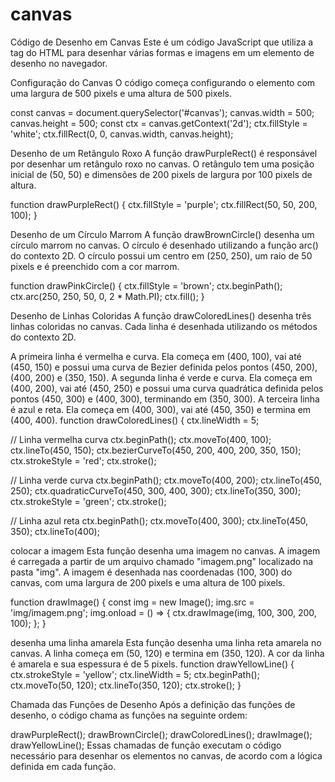 # canvas
Código de Desenho em Canvas
Este é um código JavaScript que utiliza a tag <canvas> do HTML para desenhar várias formas e imagens em um elemento de desenho no navegador.
  

Configuração do Canvas
O código começa configurando o elemento <canvas> com uma largura de 500 pixels e uma altura de 500 pixels.

const canvas = document.querySelector('#canvas');
canvas.width = 500;
canvas.height = 500;
const ctx = canvas.getContext('2d');
ctx.fillStyle = 'white';
ctx.fillRect(0, 0, canvas.width, canvas.height);
  
  
Desenho de um Retângulo Roxo
A função drawPurpleRect() é responsável por desenhar um retângulo roxo no canvas. O retângulo tem uma posição inicial de (50, 50) e dimensões de 200 pixels de largura por 100 pixels de altura.

function drawPurpleRect() {
  ctx.fillStyle = 'purple';
  ctx.fillRect(50, 50, 200, 100);
}
  
  
Desenho de um Círculo Marrom
A função drawBrownCircle() desenha um círculo marrom no canvas. O círculo é desenhado utilizando a função arc() do contexto 2D. O círculo possui um centro em (250, 250), um raio de 50 pixels e é preenchido com a cor marrom.

function drawPinkCircle() {
  ctx.fillStyle = 'brown';
  ctx.beginPath();
  ctx.arc(250, 250, 50, 0, 2 * Math.PI);
  ctx.fill();
}
  
  
Desenho de Linhas Coloridas
A função drawColoredLines() desenha três linhas coloridas no canvas. Cada linha é desenhada utilizando os métodos do contexto 2D.

A primeira linha é vermelha e curva. Ela começa em (400, 100), vai até (450, 150) e possui uma curva de Bezier definida pelos pontos (450, 200), (400, 200) e (350, 150).
A segunda linha é verde e curva. Ela começa em (400, 200), vai até (450, 250) e possui uma curva quadrática definida pelos pontos (450, 300) e (400, 300), terminando em (350, 300).
A terceira linha é azul e reta. Ela começa em (400, 300), vai até (450, 350) e termina em (400, 400).
  function drawColoredLines() {
  ctx.lineWidth = 5;

  // Linha vermelha curva
  ctx.beginPath();
  ctx.moveTo(400, 100);
  ctx.lineTo(450, 150);
  ctx.bezierCurveTo(450, 200, 400, 200, 350, 150);
  ctx.strokeStyle = 'red';
  ctx.stroke();

  // Linha verde curva
  ctx.beginPath();
  ctx.moveTo(400, 200);
  ctx.lineTo(450, 250);
  ctx.quadraticCurveTo(450, 300, 400, 300);
  ctx.lineTo(350, 300);
  ctx.strokeStyle = 'green';
  ctx.stroke();

  // Linha azul reta
  ctx.beginPath();
  ctx.moveTo(400, 300);
  ctx.lineTo(450, 350);
  ctx.lineTo(400);
  
  
colocar a imagem
Esta função desenha uma imagem no canvas. A imagem é carregada a partir de um arquivo chamado "imagem.png" localizado na pasta "img". A imagem é desenhada nas coordenadas (100, 300) do canvas, com uma largura de 200 pixels e uma altura de 100 pixels.
 
  function drawImage() {
        const img = new Image();
        img.src = 'img/imagem.png';
        img.onload = () => {
          ctx.drawImage(img, 100, 300, 200, 100);
        };
      }

  
desenha uma linha amarela
Esta função desenha uma linha reta amarela no canvas. A linha começa em (50, 120) e termina em (350, 120). A cor da linha é amarela e sua espessura é de 5 pixels.
   function drawYellowLine() {
        ctx.strokeStyle = 'yellow';
        ctx.lineWidth = 5;
        ctx.beginPath();
        ctx.moveTo(50, 120);
        ctx.lineTo(350, 120);
        ctx.stroke();
      }
  

Chamada das Funções de Desenho
Após a definição das funções de desenho, o código chama as funções na seguinte ordem:
  
drawPurpleRect();
drawBrownCircle();
drawColoredLines();
drawImage();
drawYellowLine();
Essas chamadas de função executam o código necessário para desenhar os elementos no canvas, de acordo com a lógica definida em cada função.
